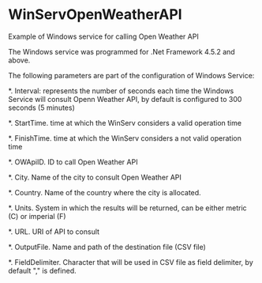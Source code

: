 # WinServOpenWeatherAPI
Example of Windows service for calling Open Weather API

The Windows service was programmed for .Net Framework 4.5.2 and above.

The following parameters are part of the configuration of Windows Service:

  *. Interval: represents the number of seconds each time the Windows Service will consult Openn Weather API, by default is configured to 300 seconds (5 minutes)
  
  *. StartTime.  time at which the WinServ considers a valid operation time
  
  *. FinishTime.  time at which the WinServ considers a not valid operation time
  
  *. OWApiID.  ID to call Open Weather API
  
  *. City.  Name of the city to consult Open Weather API
  
  *. Country.  Name of the country where the city is allocated.
  
  *. Units.  System in which the results will be returned, can be either metric (C) or imperial (F)
  
  *. URL.  URI of API to consult
  
  *. OutputFile.  Name and path of the destination file (CSV file)
  
  *. FieldDelimiter.  Character that will be used in CSV file as field delimiter, by default "," is defined.
